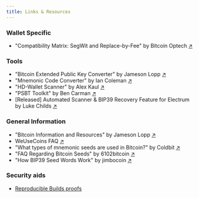 ```yaml
---
title: Links & Resources
---
```


### Wallet Specific
- "Compatibility Matrix: SegWit and Replace-by-Fee" by Bitcoin Optech [↗︎](https://bitcoinops.org/en/compatibility/)

### Tools
- "Bitcoin Extended Public Key Converter" by Jameson Lopp [↗︎](https://jlopp.github.io/xpub-converter/)
- "Mnemonic Code Converter" by Ian Coleman [↗︎](https://iancoleman.io/bip39/)
- "HD-Wallet Scanner" by Alex Kaul [↗︎](https://github.com/alexk111/HD-Wallet-Scanner/)
- "PSBT Toolkit" by Ben Carman [↗︎](https://github.com/benthecarman/PSBT-Toolkit/releases)
- [Released] Automated Scanner & BIP39 Recovery Feature for Electrum by Luke Childs [↗︎](https://github.com/spesmilo/electrum/blob/master/RELEASE-NOTES)

### General Information
- "Bitcoin Information and Resources" by Jameson Lopp [↗︎](https://www.lopp.net/bitcoin-information.html)
- WeUseCoins FAQ [↗︎](https://www.weusecoins.com/)
- "What types of mnemonic seeds are used in Bitcoin?" by Coldbit [↗︎](https://coldbit.com/what-types-of-mnemonic-seeds-are-used-in-bitcoin/)
- "FAQ Regarding Bitcoin Seeds" by 6102bitcoin [↗︎](https://github.com/6102bitcoin/6102bitcoin/blob/main/content/faq-bitcoin-seed.md) 
- "How BIP39 Seed Words Work" by jimbocoin [↗︎](https://observablehq.com/@jimbojw/grokking-bip39)

### Security aids
- [Reproducible Builds proofs](https://bitcoinbinary.org/)
